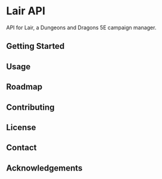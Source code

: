 # Lair API

API for Lair, a Dungeons and Dragons 5E campaign manager.

## Getting Started

## Usage

## Roadmap

## Contributing

## License

## Contact

## Acknowledgements
